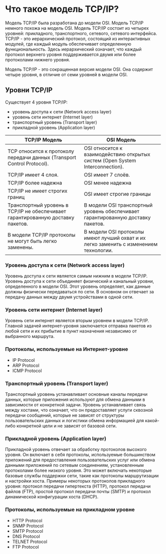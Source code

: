 # Что такое модель TCP/IP?

Модель TCP/IP была разработана до модели OSI. Модель TCP/IP немного похожа на модель OSI. Модель TCP/IP состоит из четырех уровней: прикладного, транспортного, сетевого, сетевого интерфейса. TCP/IP - это иерархический протокол, состоящий из интерактивных модулей, где каждый модуль обеспечивает определенную функциональность. Здесь иерархический означает, что каждый протокол верхнего уровня поддерживается двумя или более протоколами нижнего уровня.

Модель TCP/IP - это сокращенная версия модели OSI. Она содержит четыре уровня, в отличие от семи уровней в модели OSI.

## Уровни TCP/IP

Существует 4 уровня TCP/IP:

- уровень доступа к сети (Network access layer)  
- уровень сети интернет (Internet layer)  
- транспортный уровень (Transport layer)  
- прикладной уровень (Application layer)

|TCP/IP Модель |OSI Модель|  
|---|---|
|TCP относится к протоколу передачи данных (Transport Control Protocol). |OSI относится к взаимодействию открытых систем (Open System Interconnection).|  
|TCP/IP имеет 4 слоя. |OSI имеет 7 слоёв.|  
|TCP/IP более надежна |OSI менее надежна|  
|TCP/IP не имеет строгих границ |OSI имеет строгие границы|  
|Транспортный уровень в TCP/IP не обеспечивает гарантированную доставку пакетов. |В модели OSI транспортный уровень обеспечивает гарантированную доставку пакетов.|  
|В модели TCP/IP протоколы не могут быть легко заменены. |В модели OSI протоколы имеют лучший охват и их легко заменить с изменением технологии.|

### Уровень доступа к сети (Network access layer)

Уровень доступа к сети является самым нижним в модели TCP/IP. Уровень доступа к сети объединяет физический и канальный уровни, определенного в модели OSI. Этот уровень определяет, как данные должны физически передаваться по сети. В основном он отвечает за передачу данных между двумя устройствами в одной сети.

### Уровень сети интернет (Internet layer)

Уровень сети интернет является вторым уровнем в модели TCP/IP. Главной задачей интернет-уровня заключается отправка пакетов из любой сети и их прибытие в пункт назначения независимо от выбранного маршрута.

### Протоколы, используемые на Интернет-уровне

- IP Protocol  
- ARP Protocol  
- ICMP Protocol

### Транспортный уровень (Transport layer)

Транспортный уровень устанавливает основные каналы передачи данных, которые приложения используют для обмена данными в зависимости от конкретной задачи. Уровень устанавливает связь между хостами, что означает, что он предоставляет услуги сквозной передачи сообщений, которые не зависят от структуры пользовательских данных и логистики обмена информацией для какой-либо конкретной цели и не зависят от базовой сети.

### Прикладной уровень (Application layer)

Прикладной уровень отвечает за обработку протоколов высокого уровня. Он включает в себя протоколы, используемые большинством приложений для предоставления пользовательских услуг или обмена данными приложений по сетевым соединениям, установленным протоколами более низкого уровня. Это может включать некоторые базовые службы поддержки сети, такие как протоколы маршрутизации и настройки хоста. Примеры некоторых протоколов прикладного уровня: протокол передачи гипертекста (HTTP), протокол передачи файлов (FTP), простой протокол передачи почты (SMTP) и протокол динамической конфигурации хоста (DHCP).

### Протоколы, используемые на прикладном уровне

- HTTP Protocol  
- SNMP Protocol  
- SMTP Protocol  
- DNS Protocol  
- TELNET Protocol  
- FTP Protocol